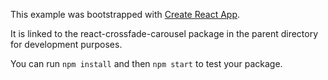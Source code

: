 This example was bootstrapped with [Create React App](https://github.com/facebook/create-react-app).

It is linked to the react-crossfade-carousel package in the parent directory for development purposes.

You can run `npm install` and then `npm start` to test your package.
